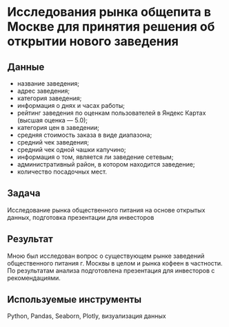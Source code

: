 # Исследования рынка общепита в Москве для принятия решения об открытии нового заведения
## Данные
- название заведения;
- адрес заведения;
- категория заведения;
- информация о днях и часах работы;
- рейтинг заведения по оценкам пользователей в Яндекс Картах (высшая оценка — 5.0);
- категория цен в заведении;
- средняя стоимость заказа в виде диапазона;
- средний чек заведения;
- средний чек одной чашки капучино; 
- информация о том, является ли заведение сетевым;
- административный район, в котором находится заведение;
- количество посадочных мест.
## Задача
Исследование рынка общественного питания на основе открытых данных, подготовка презентации для инвесторов
## Результат
Мною был исследован вопрос о существующем рынке заведений общественного питания г. Москвы в целом и рынка кофеен в частности. По результатам анализа подготовлена
презентация для инвесторов с рекомендациями.
## Используемые инструменты
Python, Pandas, Seaborn, Plotly, визуализация данных
